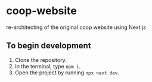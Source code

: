 # coop-website
re-architecting of the original coop website using Next.js

## To begin development ##

1. Clone the repository.
2. In the terminal, type `npm i`.
3. Open the project by running `npx next dev`.